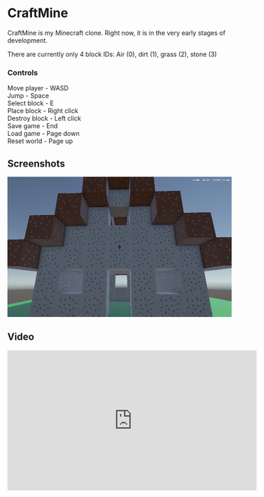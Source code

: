 # CraftMine
CraftMine is my Minecraft clone. Right now, it is in the very early stages of development.

There are currently only 4 block IDs: Air (0), dirt (1), grass (2), stone (3)
### Controls
Move player - WASD
<br>
Jump - Space
<br>
Select block - E
<br>
Place block - Right click
<br>
Destroy block - Left click
<br>
Save game - End
<br>
Load game - Page down
<br>
Reset world - Page up

## Screenshots
![A bad house I built](https://raw.githubusercontent.com/MISTERPUG51/CraftMine/refs/heads/main/house-screenshot.png)

## Video

<iframe width="560" height="315" src="https://www.youtube.com/embed/sYQEX_knDEA?si=xFlzPfM-cmFieyYw" title="YouTube video player" frameborder="0" allow="accelerometer; autoplay; clipboard-write; encrypted-media; gyroscope; picture-in-picture; web-share" referrerpolicy="strict-origin-when-cross-origin" allowfullscreen>
  
</iframe>
